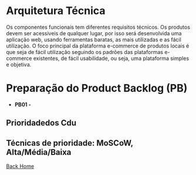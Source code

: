 # Arquitetura Técnica

Os componentes funcionais tem diferentes requisitos técnicos. Os produtos devem ser acessiveis de qualquer lugar, por isso será desenvolvida uma aplicação web, usando ferramentas baratas, as mais utilizadas e as fácil utilização.
O foco principal da plataforma e-commerce de produtos locais é que seja de fácil utilização seguindo os padrões das plataformas e-commerce existentes, de fácil usabilidade, ou seja, uma plataforma simples e objetiva.





# Preparação do Product Backlog (PB)

* **PB01 -**  


## Prioridadedos Cdu


## Técnicas de prioridade: MoSCoW, Alta/Média/Baixa



[Back Home](Home)